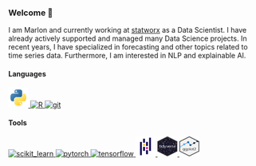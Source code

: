 ### Welcome 👋

I am Marlon and currently working at [statworx](https://www.statworx.com) as a Data Scientist. I have already actively supported and managed many Data Science projects. In recent years, I have specialized in forecasting and other topics related to time series data. Furthermore, I am interested in NLP and explainable AI.

#### Languages
<p align="left"> 
  <a href="https://www.python.org" target="_blank" rel="noreferrer"> <img src="https://raw.githubusercontent.com/devicons/devicon/master/icons/python/python-original.svg" alt="python" width="40" height="40"/> </a> 
  <a href="https://www.r-project.org" target="_blank" rel="noreferrer"> <img src="https://www.r-project.org/logo/Rlogo.svg" alt="R" width="40" height="40"/> </a>
  <a href="https://git-scm.com/" target="_blank" rel="noreferrer"> <img src="https://www.vectorlogo.zone/logos/git-scm/git-scm-icon.svg" alt="git" width="40" height="40"/> </a> 
</p>

#### Tools
<p align="left"> 
  <a href="https://scikit-learn.org/" target="_blank" rel="noreferrer"> <img src="https://upload.wikimedia.org/wikipedia/commons/0/05/Scikit_learn_logo_small.svg" alt="scikit_learn" width="40" height="40"/> </a>
  <a href="https://pytorch.org/" target="_blank" rel="noreferrer"> <img src="https://www.vectorlogo.zone/logos/pytorch/pytorch-icon.svg" alt="pytorch" width="40" height="40"/> </a> 
  <a href="https://www.tensorflow.org" target="_blank" rel="noreferrer"> <img src="https://www.vectorlogo.zone/logos/tensorflow/tensorflow-icon.svg" alt="tensorflow" width="40" height="40"/> </a> 
  <a href="https://pandas.pydata.org/" target="_blank" rel="noreferrer"> <img src="https://raw.githubusercontent.com/devicons/devicon/2ae2a900d2f041da66e950e4d48052658d850630/icons/pandas/pandas-original.svg" alt="pandas" width="40" height="40"/> </a> 
  <a href="https://www.tidyverse.org" target="_blank" rel="noreferrer"> <img src="https://github.com/rstudio/hex-stickers/blob/main/SVG/tidyverse.svg" alt="tidyverse" width="40" height="40"/> </a> 
  <a href="https://ggplot2.tidyverse.org" target="_blank" rel="noreferrer"> <img src="https://github.com/rstudio/hex-stickers/blob/main/SVG/ggplot2.svg" alt="ggplot2" width="40" height="40"/> </a>
</p>
